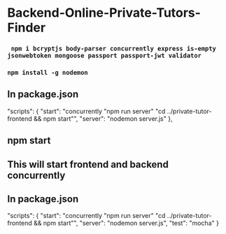 # Backend-Online-Private-Tutors-Finder

### ` npm i bcryptjs body-parser concurrently express is-empty jsonwebtoken mongoose passport passport-jwt validator`
### `npm install -g nodemon`

## In package.json
"scripts": {
    "start": "concurrently \"npm run server\" \"cd ../private-tutor-frontend && npm start\"",
    "server": "nodemon server.js"
  },
  
  ## npm start
  ## This will start frontend and backend concurrently




## In package.json
"scripts": {
    "start": "concurrently \"npm run server\" \"cd ../private-tutor-frontend && npm start\"",
    "server": "nodemon server.js",
    "test": "mocha"
  }
  


